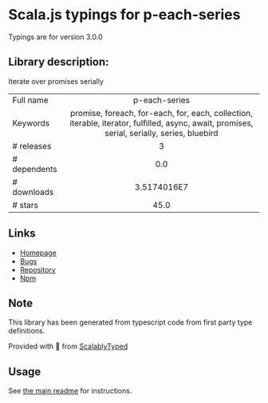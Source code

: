 
# Scala.js typings for p-each-series

Typings are for version 3.0.0

## Library description:
Iterate over promises serially

|                    |                 |
| ------------------ | :-------------: |
| Full name          | p-each-series |
| Keywords           | promise, foreach, for-each, for, each, collection, iterable, iterator, fulfilled, async, await, promises, serial, serially, series, bluebird |
| # releases         | 3 |
| # dependents       | 0.0 |
| # downloads        | 3.5174016E7 |
| # stars            | 45.0 |

## Links
- [Homepage](https://github.com/sindresorhus/p-each-series#readme)
- [Bugs](https://github.com/sindresorhus/p-each-series/issues)
- [Repository](https://github.com/sindresorhus/p-each-series)
- [Npm](https://www.npmjs.com/package/p-each-series)
    


## Note
This library has been generated from typescript code from first party type definitions.

Provided with :purple_heart: from [ScalablyTyped](https://github.com/oyvindberg/ScalablyTyped)

## Usage
See [the main readme](../../readme.md) for instructions.


